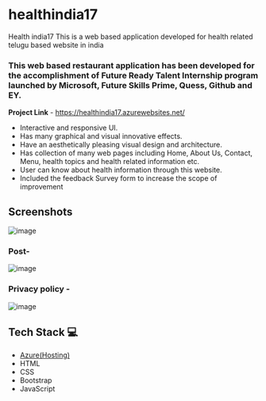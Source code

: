 # healthindia17

Health india17
This is a web based application developed for health related telugu based website in india

### This web based restaurant application has been developed for the accomplishment of Future Ready Talent Internship program launched by Microsoft, Future Skills Prime, Quess, Github and EY.


**Project Link** - https://healthindia17.azurewebsites.net/
- Interactive and responsive UI.
- Has many graphical and visual innovative effects.
- Have an aesthetically pleasing visual design and architecture.
- Has collection of many web pages including Home, About Us, Contact, Menu, health topics and health related information etc.
- User can know about health information through this website.
- Included the feedback Survey form to increase the scope of improvement 

## Screenshots

 ![image](https://user-images.githubusercontent.com/114635725/197838060-87dfc13e-b545-442d-ada0-3dd56a08c360.png)


   

### Post-

![image](https://user-images.githubusercontent.com/114635725/197841332-d08d940b-6196-41d3-98f7-4864971ada3f.png)


### Privacy policy -


![image](https://user-images.githubusercontent.com/114635725/197840147-06aad24c-764b-4dc9-a2ba-cf1de50499df.png)



## Tech Stack 💻

- [Azure(Hosting)](https://azure.microsoft.com/en-in/features/azure-portal/)
- HTML
- CSS
- Bootstrap
- JavaScript
